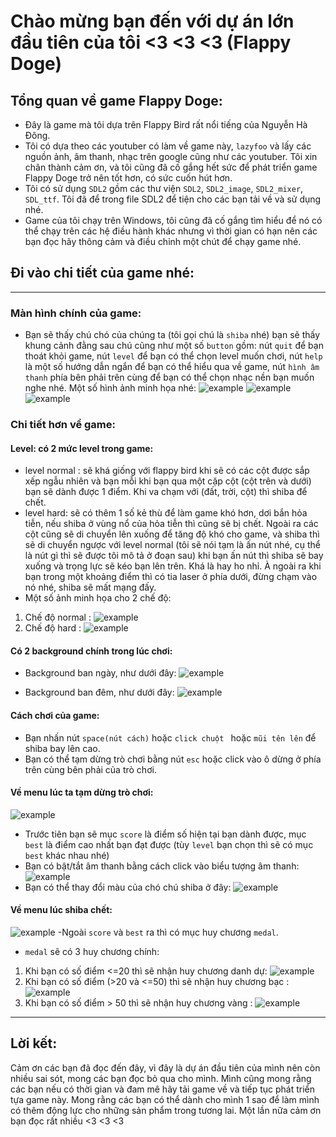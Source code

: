 # Chào mừng bạn đến với dự án lớn đầu tiên của tôi <3 <3 <3 (Flappy Doge)
## Tổng quan về game Flappy Doge:
- Đây là game mà tôi dựa trên Flappy Bird rất nổi tiếng của Nguyễn Hà Đông.
- Tôi có dựa theo các youtuber có làm về game này, `lazyfoo` và lấy các nguồn ảnh, âm thanh, nhạc trên google cũng như các youtuber. Tôi xin chân thành cảm ơn, và tôi cũng đã cố gắng hết sức để phát triển game Flappy Doge trở nên tốt hơn, có sức cuốn hút hơn.
- Tôi có sử dụng `SDL2` gồm các thư viện `SDL2`, `SDL2_image`, `SDL2_mixer`, `SDL_ttf`. Tôi đã để trong file SDL2 để tiện cho các bạn tải về và sử dụng nhé.
- Game của tôi chạy trên Windows, tôi cũng đã cố gắng tìm hiểu để nó có thể chạy trên các hệ điều hành khác nhưng vì thời gian có hạn nên các bạn đọc hãy thông cảm và điều chỉnh một chút để chạy game nhé.
## Đi vào chi tiết của game nhé:
---
### Màn hình chính của game:
- Bạn sẽ thấy chú chó của chúng ta (tôi gọi chú là `shiba` nhé) bạn sẽ thấy khung cảnh đằng sau chú cũng như một số `button` gồm: nút `quit` để bạn thoát khỏi game, nút `level` để bạn có thể chọn level muốn chơi, nút `help` là một số hướng dẫn ngắn để bạn có thể hiểu qua về game, nút `hình âm thanh` phía bên phải trên cùng để bạn có thể chọn nhạc nền bạn muốn nghe nhé. Một số hình ảnh minh họa nhé: 
![example](image/minhhoa.png) ![example](image/minhhoa2.png) ![example](image/minhhoa3.png)
### Chi tiết hơn về game:
#### Level: có 2 mức level trong game:
- level normal : sẽ khá giống với flappy bird khi sẽ có các cột được sắp xếp ngẫu nhiên và bạn mỗi khi bạn qua một cặp cột (cột trên và dưới) bạn sẽ dành được 1 điểm. Khi va chạm với (đất, trời, cột) thì shiba để chết. 
- level hard: sẽ có thêm 1 số kẻ thù để làm game khó hơn, dơi bắn hỏa tiễn, nếu shiba ở vùng nổ của hỏa tiễn thì cũng sẽ bị chết. Ngoài ra các cột cũng sẽ di chuyển lên xuống để tăng độ khó cho game, và shiba thì sẽ di chuyển ngược với level normal (tôi sẽ nói tạm là ấn nút nhé, cụ thể là nút gì thì sẽ được tôi mô tả ở đoạn sau) khi bạn ấn nút thì shiba sẽ bay xuống và trọng lực sẽ kéo bạn lên trên. Khá là hay ho nhỉ. À ngoài ra khi bạn trong một khoảng điểm thì có tia laser ở phía dưới, đừng chạm vào nó nhé, shiba sẽ mất mạng đấy.
- Một số ảnh minh họa cho 2 chế độ:
1. Chế độ normal : ![example](image/minhhoa4.png)
2. Chế độ hard :  ![example](image/minhhoa5.png)
#### Có 2 background chính trong lúc chơi:
- Background ban ngày, như dưới đây:
![example](image/background.jpg)

- Background ban đêm, như dưới đây: 
![example](image/background-night.jpg)
#### Cách chơi của game: 
- Bạn nhấn nút `space(nút cách)` hoặc `click chuột ` hoặc `mũi tên lên` để shiba bay lên cao.
- Bạn có thể tạm dừng trò chơi bằng nút `esc` hoặc click vào ô dừng ở phía trên cùng bên phải của trò chơi.
#### Về menu lúc ta tạm dừng trò chơi: 
![example](image/minhhoa6.png)
- Trước tiên bạn sẽ mục `score` là điểm số hiện tại bạn dành được, mục `best` là điểm cao nhất bạn đạt được (tùy `level` bạn chọn thì sẽ có mục `best` khác nhau nhé)
- Bạn có bật/tắt âm thanh bằng cách click vào biểu tượng âm thanh: ![example](image/minhhoa7.png)
- Bạn có thể thay đổi màu của chó chú shiba ở đây: ![example](image/minhhoa8.png)
#### Về menu lúc shiba chết:
![example](image/minhhoa9.png)
-Ngoài `score` và `best` ra thì có mục huy chương `medal`.
- `medal` sẽ có 3 huy chương chính:
1. Khi bạn có số điểm <=20 thì sẽ nhận huy chương danh dự: ![example](medal/honor.png)
2. Khi bạn có số điểm (>20 và <=50) thì sẽ nhận huy chương bạc : ![example](medal/silver.png)
3. Khi bạn có số điểm > 50 thì sẽ nhận huy chương vàng : ![example](medal/gold.png)
---
## Lời kết:
Cảm ơn các bạn đã đọc đến đây, vì đây là dự án đầu tiên của mình nên còn nhiều sai sót, mong các bạn đọc bỏ qua cho mình. Mình cũng mong rằng các bạn nếu có thời gian và đam mê hãy tải game về và tiếp tục phát triển tựa game này. Mong rằng các bạn có thể dành cho mình 1 sao để làm mình có thêm động lực cho những sản phẩm trong tương lai. Một lần nữa cảm ơn bạn đọc rất nhiều <3 <3 <3 


